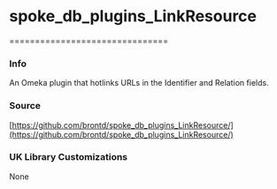 # spoke_db_plugins_LinkResource

===============================

### Info

  An Omeka plugin that hotlinks URLs in the Identifier and Relation fields.

### Source

  [https://github.com/brontd/spoke_db_plugins_LinkResource/](https://github.com/brontd/spoke_db_plugins_LinkResource/)

### UK Library Customizations

  None
